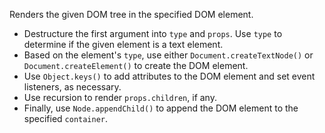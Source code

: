 Renders the given DOM tree in the specified DOM element.

- Destructure the first argument into `type` and `props`. Use `type` to determine if the given element is a text element.
- Based on the element's `type`, use either `Document.createTextNode()` or `Document.createElement()` to create the DOM element.
- Use `Object.keys()` to add attributes to the DOM element and set event listeners, as necessary.
- Use recursion to render `props.children`, if any.
- Finally, use `Node.appendChild()` to append the DOM element to the specified `container`.